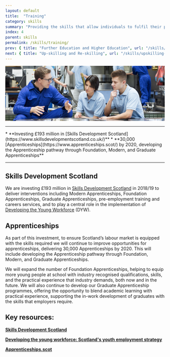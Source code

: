 ```yaml
---
layout: default
title:  "Training"
category: skills
summary: "Providing the skills that allow individuals to fulfil their potential in the Labour Market."
index: 4
parent: skills
permalink: /skills/training/
prev: { title: "Further Education and Higher Education", url: "/skills/further-higher-education/" }
next: { title: "Up-skilling and Re-skilling", url: "/skills/upskilling-and-reskilling/" }
---
```


![A man explaining something to two young people](/assets/images/pageimages/skills3.jpg)
<br>
<hr>
* **Investing £193 million in [Skills Development Scotland](https://www.skillsdevelopmentscotland.co.uk/)**
* **30,000 [Apprenticeships](https://www.apprenticeships.scot/) by 2020, developing the Apprenticeship pathway through Foundation, Modern, and Graduate Apprenticeships**

<hr>

## Skills Development Scotland 

We are investing £193 million in [Skills Development Scotland](https://www.skillsdevelopmentscotland.co.uk/) in 2018/19 to deliver interventions including Modern Apprenticeships, Foundation Apprenticeships, Graduate Apprenticeships, pre-employment training and careers services, and to play a central role in the implementation of [Developing the Young Workforce](https://beta.gov.scot/publications/developing-young-workforce-scotlands-youth-employment-strategy/) (DYW).

## Apprenticeships

As part of this investment, to ensure Scotland’s labour market is equipped with the skills required we will continue to improve opportunities for apprenticeships, delivering 30,000 Apprenticeships by 2020. This will include developing the Apprenticeship pathway through Foundation, Modern, and Graduate Apprenticeships.  

We will expand the number of Foundation Apprenticeships, helping to equip more young people at school with industry recognised qualifications, skills, and the practical experience that industry demands, both now and in the future.  We will also continue to develop our Graduate Apprenticeship programmes, offering the opportunity to blend academic learning with practical experience, supporting the in-work development of graduates with the skills that employers require.


## Key resources: 

**[Skills Development Scotland](https://www.skillsdevelopmentscotland.co.uk/)**

**[Developing the young workforce: Scotland's youth employment strategy](https://beta.gov.scot/publications/developing-young-workforce-scotlands-youth-employment-strategy/)**

**[Apprenticeships.scot](https://www.apprenticeships.scot/)**
